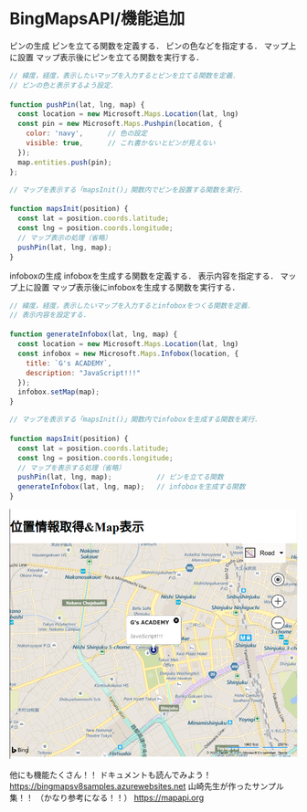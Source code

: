 # BingMapsAPI/機能追加

ピンの生成
ピンを立てる関数を定義する．
ピンの色などを指定する．
マップ上に設置
マップ表示後にピンを立てる関数を実行する．

```js
// 緯度，経度，表示したいマップを入力するとピンを立てる関数を定義．
// ピンの色と表示するよう設定．

function pushPin(lat, lng, map) {
  const location = new Microsoft.Maps.Location(lat, lng)
  const pin = new Microsoft.Maps.Pushpin(location, {
    color: 'navy',		// 色の設定
    visible: true,		// これ書かないとピンが見えない
  });
  map.entities.push(pin);
};
```

```js
// マップを表示する「mapsInit()」関数内でピンを設置する関数を実行．

function mapsInit(position) {
  const lat = position.coords.latitude;
  const lng = position.coords.longitude;
  // マップ表示の処理（省略）
  pushPin(lat, lng, map);
}


```

infoboxの生成
infoboxを生成する関数を定義する．
表示内容を指定する．
マップ上に設置
マップ表示後にinfoboxを生成する関数を実行する．

```js
// 緯度，経度，表示したいマップを入力するとinfoboxをつくる関数を定義．
// 表示内容を設定する．

function generateInfobox(lat, lng, map) {
  const location = new Microsoft.Maps.Location(lat, lng)
  const infobox = new Microsoft.Maps.Infobox(location, {
    title: `G's ACADEMY`,
    description: "JavaScript!!!"
  });
  infobox.setMap(map);
}
```

```js
// マップを表示する「mapsInit()」関数内でinfoboxを生成する関数を実行．

function mapsInit(position) {
  const lat = position.coords.latitude;
  const lng = position.coords.longitude;
  // マップを表示する処理（省略）
  pushPin(lat, lng, map);			// ピンを立てる関数
  generateInfobox(lat, lng, map);	// infoboxを生成する関数
}
```


![ピン表示結果](./img/js_api_bingmapsapi_result02.png)

他にも機能たくさん！！
ドキュメントも読んでみよう！
https://bingmapsv8samples.azurewebsites.net
山崎先生が作ったサンプル集！！
（かなり参考になる！！）
https://mapapi.org
